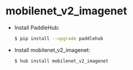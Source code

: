 # mobilenet_v2_imagenet
* Install PaddleHub: 

    ```bash
    $ pip install --upgrade paddlehub
    ```

* Install mobilenet_v2_imagenet: 

    ```bash
    $ hub install mobilenet_v2_imagenet
    ```
